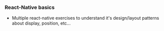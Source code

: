 ### React-Native basics
- Multiple react-native exercises to understand it's design/layout patterns about display, position, etc...